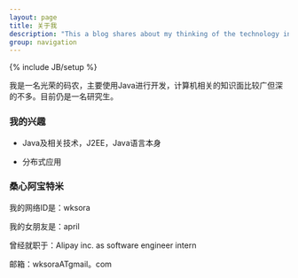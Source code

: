 ```yaml
---
layout: page
title: 关于我
description: "This a blog shares about my thinking of the technology in field of computer science and software engineering. 这里是我的博客，博客的内容主要为技术相关的分享和思考。"
group: navigation
---
```

{% include JB/setup %}

我是一名光荣的码农，主要使用Java进行开发，计算机相关的知识面比较广但深的不多。目前仍是一名研究生。

### 我的兴趣 ###

- Java及相关技术，J2EE，Java语言本身

- 分布式应用

### 桑心阿宝特米 ###

我的网络ID是：wksora

我的女朋友是：april

曾经就职于：Alipay inc. as software engineer intern

邮箱：wksoraATgmail。com
